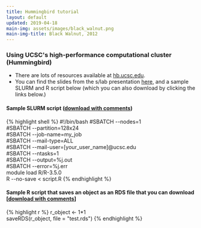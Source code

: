 ```yaml
---
title: Hummingbird tutorial
layout: default
updated: 2019-04-18
main-img: assets/images/black_walnut.png
main-img-title: Black Walnut, 2012
---
```


### Using UCSC's high-performance computational cluster (Hummingbird)

- There are lots of resources available at [hb.ucsc.edu](https://www.hb.ucsc.edu).
- You can find the slides from the s/lab presentation [here](assets/documents/jwv_slab_hb.pdf), and a sample SLURM and R script below (which you can also download by clicking the links below.)

#### Sample SLURM script ([download with comments](assets/documents/job.slurm))

{% highlight shell %}
#!/bin/bash
#SBATCH --nodes=1  
#SBATCH --partition=128x24  
#SBATCH --job-name=my_job  
#SBATCH --mail-type=ALL  
#SBATCH --mail-user=[your_user_name]@ucsc.edu  
#SBATCH --ntasks=1  
#SBATCH --output=%j.out  
#SBATCH --error=%j.err  
module load R/R-3.5.0  
R --no-save < script.R
{% endhighlight %}

#### Sample R script that saves an object as an RDS file that you can download [<a href="documents/script.R">download with comments</a>]

{% highlight r %}
r_object <- 1*1  
saveRDS(r_object, file = "test.rds")
{% endhighlight %}